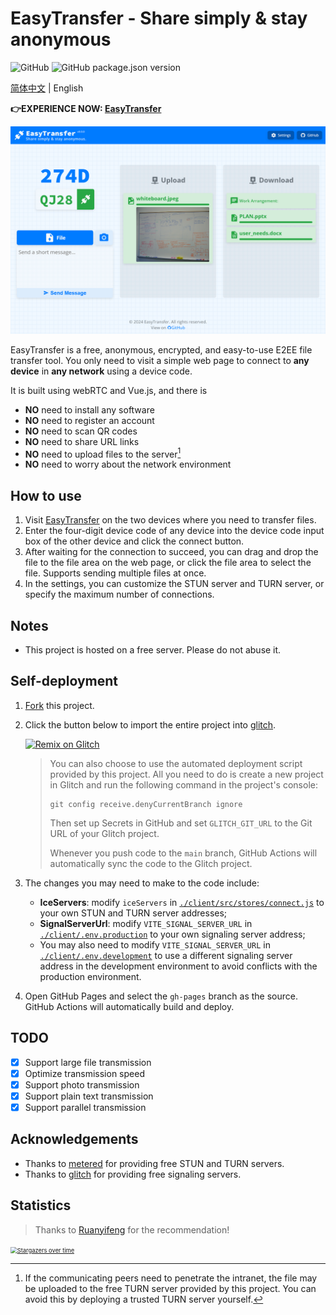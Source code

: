 # EasyTransfer - Share simply & stay anonymous

![GitHub](https://img.shields.io/github/license/WCY-dt/EasyTransfer) ![GitHub package.json version](https://img.shields.io/github/package-json/v/WCY-dt/EasyTransfer?filename=client%2Fpackage.json)

[简体中文](README_ZH-cn.md) | English

**👉EXPERIENCE NOW: [EasyTransfer](https://file.ch3nyang.top/)**

![Sample](./example.png)

EasyTransfer is a free, anonymous, encrypted, and easy-to-use E2EE file transfer tool. You only need to visit a simple web page to connect to **any device** in **any network** using a device code.

It is built using webRTC and Vue.js, and there is

- **NO** need to install any software
- **NO** need to register an account
- **NO** need to scan QR codes
- **NO** need to share URL links
- **NO** need to upload files to the server[^1]
- **NO** need to worry about the network environment

## How to use

1. Visit [EasyTransfer](https://file.ch3nyang.top/) on the two devices where you need to transfer files.
2. Enter the four-digit device code of any device into the device code input box of the other device and click the connect button.
3. After waiting for the connection to succeed, you can drag and drop the file to the file area on the web page, or click the file area to select the file. Supports sending multiple files at once.
4. In the settings, you can customize the STUN server and TURN server, or specify the maximum number of connections.

## Notes

- This project is hosted on a free server. Please do not abuse it.

## Self-deployment

1. [Fork](https://github.com/WCY-dt/EasyTransfer/fork) this project.

2. Click the button below to import the entire project into [glitch](https://glitch.com/).

   [![Remix on Glitch](https://cdn.glitch.com/2703baf2-b643-4da7-ab91-7ee2a2d00b5b%2Fremix-button.svg)](https://glitch.com/edit/#!/import/github/WCY-dt/EasyTransfer)

   > You can also choose to use the automated deployment script provided by this project. All you need to do is create a new project in Glitch and run the following command in the project's console:
   >
   > ```shell
   > git config receive.denyCurrentBranch ignore
   > ```
   >
   > Then set up Secrets in GitHub and set `GLITCH_GIT_URL` to the Git URL of your Glitch project.
   >
   > Whenever you push code to the `main` branch, GitHub Actions will automatically sync the code to the Glitch project.

3. The changes you may need to make to the code include:

   - **IceServers**: modify `iceServers` in [`./client/src/stores/connect.js`](./client/src/stores/setting.ts) to your own STUN and TURN server addresses;
   - **SignalServerUrl**: modify `VITE_SIGNAL_SERVER_URL` in [`./client/.env.production`](./client/.env.production) to your own signaling server address;
   - You may also need to modify `VITE_SIGNAL_SERVER_URL` in [`./client/.env.development`](./client/.env.development) to use a different signaling server address in the development environment to avoid conflicts with the production environment.

4. Open GitHub Pages and select the `gh-pages` branch as the source. GitHub Actions will automatically build and deploy.

## TODO

- [x] Support large file transmission
- [x] Optimize transmission speed
- [x] Support photo transmission
- [x] Support plain text transmission
- [x] Support parallel transmission

## Acknowledgements

- Thanks to [metered](https://www.metered.ca/) for providing free STUN and TURN servers.
- Thanks to [glitch](https://glitch.com/) for providing free signaling servers.

[^1]: If the communicating peers need to penetrate the intranet, the file may be uploaded to the free TURN server provided by this project. You can avoid this by deploying a trusted TURN server yourself.

## Statistics

> Thanks to [Ruanyifeng](http://www.ruanyifeng.com/blog/2024/12/weekly-issue-329.html) for the recommendation!

[<img src="https://starchart.cc/WCY-dt/EasyTransfer.svg?axis=%23343a40&line=%23007bff" alt="Stargazers over time" style="zoom: 67%;" />](https://starchart.cc/WCY-dt/EasyTransfer)
